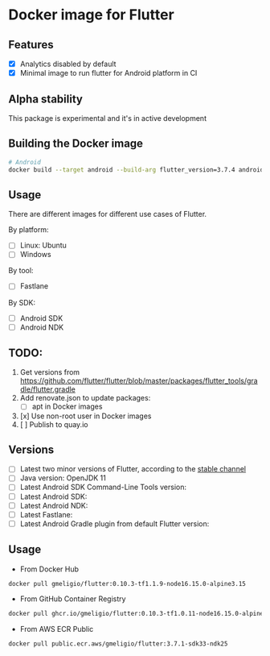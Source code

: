# Docker image for Flutter

## Features

- [x] Analytics disabled by default
- [x] Minimal image to run flutter for Android platform in CI

## Alpha stability

This package is experimental and it's in active development

## Building the Docker image

    
```bash
# Android
docker build --target android --build-arg flutter_version=3.7.4 android_build_tools_version=30.0.3 --build-arg android_platform_versions="28 31 33" -t android-test .
```

## Usage

There are different images for different use cases of Flutter.

By platform:
- [ ] Linux: Ubuntu
- [ ] Windows

By tool:
- [ ] Fastlane

By SDK:
- [ ] Android SDK
- [ ] Android NDK

## TODO:

1. Get versions from https://github.com/flutter/flutter/blob/master/packages/flutter_tools/gradle/flutter.gradle
1. Add renovate.json to update packages:
    - [ ] apt in Docker images
1. [x] Use non-root user in Docker images
1. [ ] Publish to quay.io

## Versions

- [ ] Latest two minor versions of Flutter, according to the [stable channel](https://flutter.dev/docs/development/tools/sdk/releases)
- [ ] Java version: OpenJDK 11
- [ ] Latest Android SDK Command-Line Tools version:
- [ ] Latest Android SDK:
- [ ] Latest Android NDK:
- [ ] Latest Fastlane: 
- [ ] Latest Android Gradle plugin from default Flutter version:

## Usage

- From Docker Hub

```bash
docker pull gmeligio/flutter:0.10.3-tf1.1.9-node16.15.0-alpine3.15
```

- From GitHub Container Registry

```bash
docker pull ghcr.io/gmeligio/flutter:0.10.3-tf1.0.11-node16.15.0-alpine3.15
```

- From AWS ECR Public

```bash
docker pull public.ecr.aws/gmeligio/flutter:3.7.1-sdk33-ndk25
```
